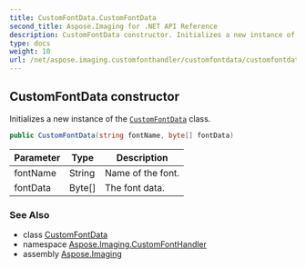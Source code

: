 ```yaml
---
title: CustomFontData.CustomFontData
second_title: Aspose.Imaging for .NET API Reference
description: CustomFontData constructor. Initializes a new instance of the CustomFontData class
type: docs
weight: 10
url: /net/aspose.imaging.customfonthandler/customfontdata/customfontdata/
---
```

## CustomFontData constructor

Initializes a new instance of the [`CustomFontData`](../) class.

```csharp
public CustomFontData(string fontName, byte[] fontData)
```

| Parameter | Type | Description |
| --- | --- | --- |
| fontName | String | Name of the font. |
| fontData | Byte[] | The font data. |

### See Also

* class [CustomFontData](../)
* namespace [Aspose.Imaging.CustomFontHandler](../../customfontdata/)
* assembly [Aspose.Imaging](../../../)


